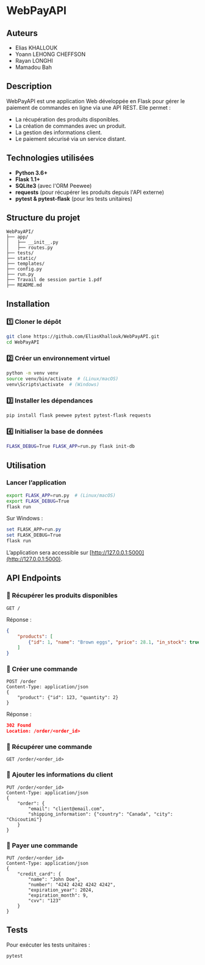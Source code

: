 # WebPayAPI

## Auteurs
- Elias KHALLOUK
- Yoann LEHONG CHEFFSON
- Rayan LONGHI
- Mamadou Bah


## Description
WebPayAPI est une application Web développée en Flask pour gérer le paiement de commandes en ligne via une API REST. Elle permet :

- La récupération des produits disponibles.
- La création de commandes avec un produit.
- La gestion des informations client.
- Le paiement sécurisé via un service distant.

## Technologies utilisées
- **Python 3.6+**
- **Flask 1.1+**
- **SQLite3** (avec l'ORM Peewee)
- **requests** (pour récupérer les produits depuis l'API externe)
- **pytest & pytest-flask** (pour les tests unitaires)

## Structure du projet
```
WebPayAPI/
├── app/
│   ├── __init__.py
│   ├── routes.py
├── tests/
├── static/
├── templates/
├── config.py
├── run.py
├── Travail de session partie 1.pdf
├── README.md
```

## Installation
### 1️⃣ Cloner le dépôt
```bash
git clone https://github.com/EliasKhallouk/WebPayAPI.git
cd WebPayAPI
```

### 2️⃣ Créer un environnement virtuel
```bash
python -m venv venv
source venv/bin/activate  # (Linux/macOS)
venv\Scripts\activate  # (Windows)
```

### 3️⃣ Installer les dépendances
```bash
pip install flask peewee pytest pytest-flask requests
```

### 4️⃣ Initialiser la base de données
```bash
FLASK_DEBUG=True FLASK_APP=run.py flask init-db
```

## Utilisation
### Lancer l’application
```bash
export FLASK_APP=run.py  # (Linux/macOS)
export FLASK_DEBUG=True
flask run
```
Sur Windows :
```powershell
set FLASK_APP=run.py
set FLASK_DEBUG=True
flask run
```
L’application sera accessible sur [http://127.0.0.1:5000](http://127.0.0.1:5000).

## API Endpoints
### 🔹 Récupérer les produits disponibles
```http
GET /
```
Réponse :
```json
{
    "products": [
        {"id": 1, "name": "Brown eggs", "price": 28.1, "in_stock": true}
    ]
}
```

### 🔹 Créer une commande
```http
POST /order
Content-Type: application/json
{
    "product": {"id": 123, "quantity": 2}
}
```
Réponse :
```json
302 Found
Location: /order/<order_id>
```

### 🔹 Récupérer une commande
```http
GET /order/<order_id>
```

### 🔹 Ajouter les informations du client
```http
PUT /order/<order_id>
Content-Type: application/json
{
    "order": {
        "email": "client@email.com",
        "shipping_information": {"country": "Canada", "city": "Chicoutimi"}
    }
}
```

### 🔹 Payer une commande
```http
PUT /order/<order_id>
Content-Type: application/json
{
    "credit_card": {
        "name": "John Doe",
        "number": "4242 4242 4242 4242",
        "expiration_year": 2024,
        "expiration_month": 9,
        "cvv": "123"
    }
}
```

## Tests
Pour exécuter les tests unitaires :
```bash
pytest
```
